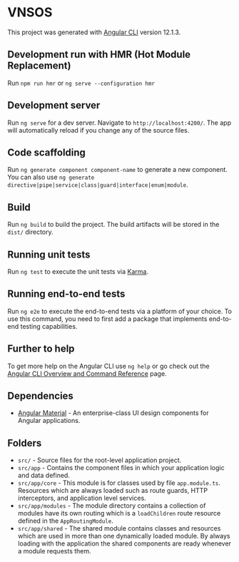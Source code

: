 # VNSOS

This project was generated with [Angular CLI](https://github.com/angular/angular-cli) version 12.1.3.

## Development run with HMR (Hot Module Replacement)

Run `npm run hmr` or `ng serve --configuration hmr`

## Development server

Run `ng serve` for a dev server. Navigate to `http://localhost:4200/`. The app will automatically reload if you change any of the source files.

## Code scaffolding

Run `ng generate component component-name` to generate a new component. You can also use `ng generate directive|pipe|service|class|guard|interface|enum|module`.

## Build

Run `ng build` to build the project. The build artifacts will be stored in the `dist/` directory.

## Running unit tests

Run `ng test` to execute the unit tests via [Karma](https://karma-runner.github.io).

## Running end-to-end tests

Run `ng e2e` to execute the end-to-end tests via a platform of your choice. To use this command, you need to first add a package that implements end-to-end testing capabilities.

## Further to help

To get more help on the Angular CLI use `ng help` or go check out the [Angular CLI Overview and Command Reference](https://angular.io/cli) page.

## Dependencies

- [Angular Material](https://material.angular.io/) - An enterprise-class UI design components for Angular applications.

## Folders

- `src/` - Source files for the root-level application project.
- `src/app` - Contains the component files in which your application logic and data defined.
- `src/app/core` - This module is for classes used by file `app.module.ts`. Resources which are always loaded such as route guards, HTTP interceptors, and application level services.
- `src/app/modules` - The module directory contains a collection of modules have its own routing which is a `loadChildren` route resource defined in the `AppRoutingModule`.
- `src/app/shared` - The shared module contains classes and resources which are used in more than one dynamically loaded module. By always loading with the application the shared components are ready whenever a module requests them.
